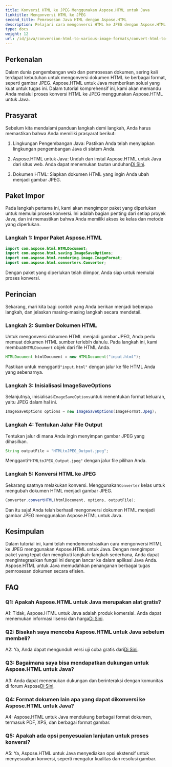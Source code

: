 ```yaml
---
title: Konversi HTML ke JPEG Menggunakan Aspose.HTML untuk Java
linktitle: Mengonversi HTML ke JPEG
second_title: Pemrosesan Java HTML dengan Aspose.HTML
description: Pelajari cara mengonversi HTML ke JPEG dengan Aspose.HTML untuk Java. Panduan langkah demi langkah untuk pemrosesan dokumen yang lancar.
type: docs
weight: 12
url: /id/java/conversion-html-to-various-image-formats/convert-html-to-jpeg/
---
```

## Perkenalan

Dalam dunia pengembangan web dan pemrosesan dokumen, sering kali terdapat kebutuhan untuk mengonversi dokumen HTML ke berbagai format, seperti gambar JPEG. Aspose.HTML untuk Java memberikan solusi yang kuat untuk tugas ini. Dalam tutorial komprehensif ini, kami akan memandu Anda melalui proses konversi HTML ke JPEG menggunakan Aspose.HTML untuk Java. 

## Prasyarat

Sebelum kita mendalami panduan langkah demi langkah, Anda harus memastikan bahwa Anda memiliki prasyarat berikut:

1. Lingkungan Pengembangan Java: Pastikan Anda telah menyiapkan lingkungan pengembangan Java di sistem Anda.

2.  Aspose.HTML untuk Java: Unduh dan instal Aspose.HTML untuk Java dari situs web. Anda dapat menemukan tautan unduhan[Di Sini](https://releases.aspose.com/html/java/).

3. Dokumen HTML: Siapkan dokumen HTML yang ingin Anda ubah menjadi gambar JPEG.

## Paket Impor

Pada langkah pertama ini, kami akan mengimpor paket yang diperlukan untuk memulai proses konversi. Ini adalah bagian penting dari setiap proyek Java, dan ini memastikan bahwa Anda memiliki akses ke kelas dan metode yang diperlukan.

### Langkah 1: Impor Paket Aspose.HTML

```java
import com.aspose.html.HTMLDocument;
import com.aspose.html.saving.ImageSaveOptions;
import com.aspose.html.rendering.image.ImageFormat;
import com.aspose.html.converters.Converter;
```

Dengan paket yang diperlukan telah diimpor, Anda siap untuk memulai proses konversi.

## Perincian

Sekarang, mari kita bagi contoh yang Anda berikan menjadi beberapa langkah, dan jelaskan masing-masing langkah secara mendetail.

### Langkah 2: Sumber Dokumen HTML

 Untuk mengonversi dokumen HTML menjadi gambar JPEG, Anda perlu memuat dokumen HTML sumber terlebih dahulu. Pada langkah ini, kami membuat`HTMLDocument` objek dari file HTML Anda.

```java
HTMLDocument htmlDocument = new HTMLDocument("input.html");
```

 Pastikan untuk mengganti`"input.html"` dengan jalur ke file HTML Anda yang sebenarnya.

### Langkah 3: Inisialisasi ImageSaveOptions

 Selanjutnya, inisialisasi`ImageSaveOptions`untuk menentukan format keluaran, yaitu JPEG dalam hal ini.

```java
ImageSaveOptions options = new ImageSaveOptions(ImageFormat.Jpeg);
```

### Langkah 4: Tentukan Jalur File Output

Tentukan jalur di mana Anda ingin menyimpan gambar JPEG yang dihasilkan.

```java
String outputFile = "HTMLtoJPEG_Output.jpeg";
```

 Mengganti`"HTMLtoJPEG_Output.jpeg"` dengan jalur file pilihan Anda.

### Langkah 5: Konversi HTML ke JPEG

 Sekarang saatnya melakukan konversi. Menggunakan`Converter` kelas untuk mengubah dokumen HTML menjadi gambar JPEG.

```java
Converter.convertHTML(htmlDocument, options, outputFile);
```

Dan itu saja! Anda telah berhasil mengonversi dokumen HTML menjadi gambar JPEG menggunakan Aspose.HTML untuk Java.

## Kesimpulan

Dalam tutorial ini, kami telah mendemonstrasikan cara mengonversi HTML ke JPEG menggunakan Aspose.HTML untuk Java. Dengan mengimpor paket yang tepat dan mengikuti langkah-langkah sederhana, Anda dapat mengintegrasikan fungsi ini dengan lancar ke dalam aplikasi Java Anda. Aspose.HTML untuk Java memudahkan penanganan berbagai tugas pemrosesan dokumen secara efisien.

## FAQ

### Q1: Apakah Aspose.HTML untuk Java merupakan alat gratis?

 A1: Tidak, Aspose.HTML untuk Java adalah produk komersial. Anda dapat menemukan informasi lisensi dan harga[Di Sini](https://purchase.aspose.com/buy).

### Q2: Bisakah saya mencoba Aspose.HTML untuk Java sebelum membeli?

 A2: Ya, Anda dapat mengunduh versi uji coba gratis dari[Di Sini](https://releases.aspose.com/html/java).

### Q3: Bagaimana saya bisa mendapatkan dukungan untuk Aspose.HTML untuk Java?

A3: Anda dapat menemukan dukungan dan berinteraksi dengan komunitas di forum Aspose[Di Sini](https://forum.aspose.com/).

### Q4: Format dokumen lain apa yang dapat dikonversi ke Aspose.HTML untuk Java?

A4: Aspose.HTML untuk Java mendukung berbagai format dokumen, termasuk PDF, XPS, dan berbagai format gambar.

### Q5: Apakah ada opsi penyesuaian lanjutan untuk proses konversi?

A5: Ya, Aspose.HTML untuk Java menyediakan opsi ekstensif untuk menyesuaikan konversi, seperti mengatur kualitas dan resolusi gambar.